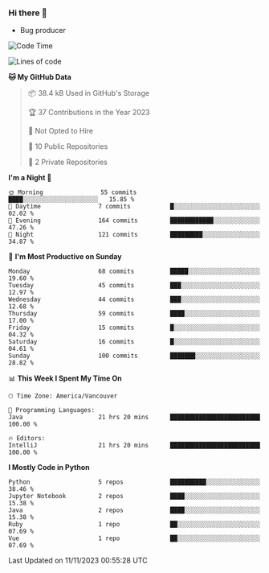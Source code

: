 ### Hi there 👋
* Bug producer
<!--START_SECTION:waka-->
![Code Time](http://img.shields.io/badge/Code%20Time-952%20hrs%2057%20mins-blue)

![Lines of code](https://img.shields.io/badge/From%20Hello%20World%20I%27ve%20Written-81.1%20thousand%20lines%20of%20code-blue)

**🐱 My GitHub Data** 

> 📦 38.4 kB Used in GitHub's Storage 
 > 
> 🏆 37 Contributions in the Year 2023
 > 
> 🚫 Not Opted to Hire
 > 
> 📜 10 Public Repositories 
 > 
> 🔑 2 Private Repositories 
 > 
**I'm a Night 🦉** 

```text
🌞 Morning                55 commits          ████░░░░░░░░░░░░░░░░░░░░░   15.85 % 
🌆 Daytime                7 commits           █░░░░░░░░░░░░░░░░░░░░░░░░   02.02 % 
🌃 Evening                164 commits         ████████████░░░░░░░░░░░░░   47.26 % 
🌙 Night                  121 commits         █████████░░░░░░░░░░░░░░░░   34.87 % 
```
📅 **I'm Most Productive on Sunday** 

```text
Monday                   68 commits          █████░░░░░░░░░░░░░░░░░░░░   19.60 % 
Tuesday                  45 commits          ███░░░░░░░░░░░░░░░░░░░░░░   12.97 % 
Wednesday                44 commits          ███░░░░░░░░░░░░░░░░░░░░░░   12.68 % 
Thursday                 59 commits          ████░░░░░░░░░░░░░░░░░░░░░   17.00 % 
Friday                   15 commits          █░░░░░░░░░░░░░░░░░░░░░░░░   04.32 % 
Saturday                 16 commits          █░░░░░░░░░░░░░░░░░░░░░░░░   04.61 % 
Sunday                   100 commits         ███████░░░░░░░░░░░░░░░░░░   28.82 % 
```


📊 **This Week I Spent My Time On** 

```text
🕑︎ Time Zone: America/Vancouver

💬 Programming Languages: 
Java                     21 hrs 20 mins      █████████████████████████   100.00 % 

🔥 Editors: 
IntelliJ                 21 hrs 20 mins      █████████████████████████   100.00 % 
```

**I Mostly Code in Python** 

```text
Python                   5 repos             ██████████░░░░░░░░░░░░░░░   38.46 % 
Jupyter Notebook         2 repos             ████░░░░░░░░░░░░░░░░░░░░░   15.38 % 
Java                     2 repos             ████░░░░░░░░░░░░░░░░░░░░░   15.38 % 
Ruby                     1 repo              ██░░░░░░░░░░░░░░░░░░░░░░░   07.69 % 
Vue                      1 repo              ██░░░░░░░░░░░░░░░░░░░░░░░   07.69 % 
```




 Last Updated on 11/11/2023 00:55:28 UTC
<!--END_SECTION:waka-->
